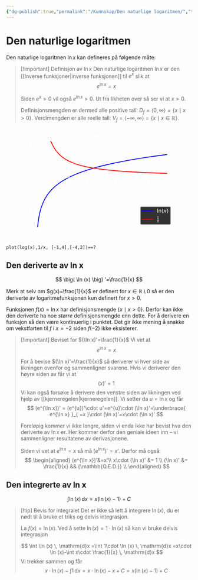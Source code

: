 ```yaml
---
{"dg-publish":true,"permalink":"/Kunnskap/Den naturlige logaritmen/","title":"Den naturlige logaritmen","tags":["matematikk","s2"]}
---
```



# Den naturlige logaritmen
Den naturlige logaritmen $\ln x$ kan defineres på følgende måte:

>[!important] Definisjon av $\ln x$
Den naturlige logaritmen $\ln x$ er den [[Inverse funksjoner\|inverse funksjonen]] til $e^{x}$ slik at 
> $$ e^{\ln x}=x $$
> 
> Siden $e^{x}>0$ vil også $e^{\ln x}>0$. Ut fra likheten over så ser vi at $x>0$.
> 
> Definisjonsmengden er dermed alle positive tall: $D_{f} = \langle 0, \infty \rangle = \{x \mid x > 0\}$.
> Verdimengden er alle reelle tall: $V_{f}= \langle -\infty, \infty\rangle =\{x \mid x\in\mathbb{R}\}$.


<svg xmlns:xlink="http://www.w3.org/1999/xlink"  viewBox="0 0 360 216" xmlns="http://www.w3.org/2000/svg" version="1.1">
 <metadata>
  <rdf:RDF xmlns:dc="http://purl.org/dc/elements/1.1/" xmlns:cc="http://creativecommons.org/ns#" xmlns:rdf="http://www.w3.org/1999/02/22-rdf-syntax-ns#">
   <cc:Work>
    <dc:type rdf:resource="http://purl.org/dc/dcmitype/StillImage"/>
    <dc:date>2023-10-12T22:50:09.772077</dc:date>
    <dc:format>image/svg+xml</dc:format>
    <dc:creator>
     <cc:Agent>
      <dc:title>Matplotlib v3.6.3, https://matplotlib.org/</dc:title>
     </cc:Agent>
    </dc:creator>
   </cc:Work>
  </rdf:RDF>
 </metadata>
 <defs>
  <style type="text/css">*{stroke-linejoin: round; stroke-linecap: butt}</style>
 </defs>
 <g id="figure_1">
  <g id="patch_1">
   <path d="M 0 216 
L 360 216 
L 360 0 
L 0 0 
L 0 216 
z
" style="fill: none"/>
  </g>
  <g id="axes_1">
   <g id="patch_2">
    <path d="M 45 192.24 
L 324 192.24 
L 324 25.92 
L 45 25.92 
L 45 192.24 
z
" style="fill: none"/>
   </g>
   <g id="matplotlib.axis_1">
    <g id="xtick_1">
     <g id="line2d_1">
      <defs>
       <path id="mdb296a22df" d="M 0 0 
L 0 3.5 
" style="stroke: #ffffff; stroke-width: 0.8"/>
      </defs>
      <g>
       <use xlink:href="#mdb296a22df" x="57.681818" y="96.286154" style="fill: #ffffff; stroke: #ffffff; stroke-width: 0.8"/>
      </g>
     </g>
     <g id="text_1">
      <!-- 0.0 -->
      <g style="fill: #ffffff" transform="translate(49.730256 110.884591) scale(0.1 -0.1)">
       <defs>
        <path id="DejaVuSans-30" d="M 2034 4250 
Q 1547 4250 1301 3770 
Q 1056 3291 1056 2328 
Q 1056 1369 1301 889 
Q 1547 409 2034 409 
Q 2525 409 2770 889 
Q 3016 1369 3016 2328 
Q 3016 3291 2770 3770 
Q 2525 4250 2034 4250 
z
M 2034 4750 
Q 2819 4750 3233 4129 
Q 3647 3509 3647 2328 
Q 3647 1150 3233 529 
Q 2819 -91 2034 -91 
Q 1250 -91 836 529 
Q 422 1150 422 2328 
Q 422 3509 836 4129 
Q 1250 4750 2034 4750 
z
" transform="scale(0.015625)"/>
        <path id="DejaVuSans-2e" d="M 684 794 
L 1344 794 
L 1344 0 
L 684 0 
L 684 794 
z
" transform="scale(0.015625)"/>
       </defs>
       <use xlink:href="#DejaVuSans-30"/>
       <use xlink:href="#DejaVuSans-2e" x="63.623047"/>
       <use xlink:href="#DejaVuSans-30" x="95.410156"/>
      </g>
     </g>
    </g>
    <g id="xtick_2">
     <g id="line2d_2">
      <g>
       <use xlink:href="#mdb296a22df" x="89.386364" y="96.286154" style="fill: #ffffff; stroke: #ffffff; stroke-width: 0.8"/>
      </g>
     </g>
     <g id="text_2">
      <!-- 0.5 -->
      <g style="fill: #ffffff" transform="translate(81.434801 110.884591) scale(0.1 -0.1)">
       <defs>
        <path id="DejaVuSans-35" d="M 691 4666 
L 3169 4666 
L 3169 4134 
L 1269 4134 
L 1269 2991 
Q 1406 3038 1543 3061 
Q 1681 3084 1819 3084 
Q 2600 3084 3056 2656 
Q 3513 2228 3513 1497 
Q 3513 744 3044 326 
Q 2575 -91 1722 -91 
Q 1428 -91 1123 -41 
Q 819 9 494 109 
L 494 744 
Q 775 591 1075 516 
Q 1375 441 1709 441 
Q 2250 441 2565 725 
Q 2881 1009 2881 1497 
Q 2881 1984 2565 2268 
Q 2250 2553 1709 2553 
Q 1456 2553 1204 2497 
Q 953 2441 691 2322 
L 691 4666 
z
" transform="scale(0.015625)"/>
       </defs>
       <use xlink:href="#DejaVuSans-30"/>
       <use xlink:href="#DejaVuSans-2e" x="63.623047"/>
       <use xlink:href="#DejaVuSans-35" x="95.410156"/>
      </g>
     </g>
    </g>
    <g id="xtick_3">
     <g id="line2d_3">
      <g>
       <use xlink:href="#mdb296a22df" x="121.090909" y="96.286154" style="fill: #ffffff; stroke: #ffffff; stroke-width: 0.8"/>
      </g>
     </g>
     <g id="text_3">
      <!-- 1.0 -->
      <g style="fill: #ffffff" transform="translate(113.139347 110.884591) scale(0.1 -0.1)">
       <defs>
        <path id="DejaVuSans-31" d="M 794 531 
L 1825 531 
L 1825 4091 
L 703 3866 
L 703 4441 
L 1819 4666 
L 2450 4666 
L 2450 531 
L 3481 531 
L 3481 0 
L 794 0 
L 794 531 
z
" transform="scale(0.015625)"/>
       </defs>
       <use xlink:href="#DejaVuSans-31"/>
       <use xlink:href="#DejaVuSans-2e" x="63.623047"/>
       <use xlink:href="#DejaVuSans-30" x="95.410156"/>
      </g>
     </g>
    </g>
    <g id="xtick_4">
     <g id="line2d_4">
      <g>
       <use xlink:href="#mdb296a22df" x="152.795455" y="96.286154" style="fill: #ffffff; stroke: #ffffff; stroke-width: 0.8"/>
      </g>
     </g>
     <g id="text_4">
      <!-- 1.5 -->
      <g style="fill: #ffffff" transform="translate(144.843892 110.884591) scale(0.1 -0.1)">
       <use xlink:href="#DejaVuSans-31"/>
       <use xlink:href="#DejaVuSans-2e" x="63.623047"/>
       <use xlink:href="#DejaVuSans-35" x="95.410156"/>
      </g>
     </g>
    </g>
    <g id="xtick_5">
     <g id="line2d_5">
      <g>
       <use xlink:href="#mdb296a22df" x="184.5" y="96.286154" style="fill: #ffffff; stroke: #ffffff; stroke-width: 0.8"/>
      </g>
     </g>
     <g id="text_5">
      <!-- 2.0 -->
      <g style="fill: #ffffff" transform="translate(176.548438 110.884591) scale(0.1 -0.1)">
       <defs>
        <path id="DejaVuSans-32" d="M 1228 531 
L 3431 531 
L 3431 0 
L 469 0 
L 469 531 
Q 828 903 1448 1529 
Q 2069 2156 2228 2338 
Q 2531 2678 2651 2914 
Q 2772 3150 2772 3378 
Q 2772 3750 2511 3984 
Q 2250 4219 1831 4219 
Q 1534 4219 1204 4116 
Q 875 4013 500 3803 
L 500 4441 
Q 881 4594 1212 4672 
Q 1544 4750 1819 4750 
Q 2544 4750 2975 4387 
Q 3406 4025 3406 3419 
Q 3406 3131 3298 2873 
Q 3191 2616 2906 2266 
Q 2828 2175 2409 1742 
Q 1991 1309 1228 531 
z
" transform="scale(0.015625)"/>
       </defs>
       <use xlink:href="#DejaVuSans-32"/>
       <use xlink:href="#DejaVuSans-2e" x="63.623047"/>
       <use xlink:href="#DejaVuSans-30" x="95.410156"/>
      </g>
     </g>
    </g>
    <g id="xtick_6">
     <g id="line2d_6">
      <g>
       <use xlink:href="#mdb296a22df" x="216.204545" y="96.286154" style="fill: #ffffff; stroke: #ffffff; stroke-width: 0.8"/>
      </g>
     </g>
     <g id="text_6">
      <!-- 2.5 -->
      <g style="fill: #ffffff" transform="translate(208.252983 110.884591) scale(0.1 -0.1)">
       <use xlink:href="#DejaVuSans-32"/>
       <use xlink:href="#DejaVuSans-2e" x="63.623047"/>
       <use xlink:href="#DejaVuSans-35" x="95.410156"/>
      </g>
     </g>
    </g>
    <g id="xtick_7">
     <g id="line2d_7">
      <g>
       <use xlink:href="#mdb296a22df" x="247.909091" y="96.286154" style="fill: #ffffff; stroke: #ffffff; stroke-width: 0.8"/>
      </g>
     </g>
     <g id="text_7">
      <!-- 3.0 -->
      <g style="fill: #ffffff" transform="translate(239.957528 110.884591) scale(0.1 -0.1)">
       <defs>
        <path id="DejaVuSans-33" d="M 2597 2516 
Q 3050 2419 3304 2112 
Q 3559 1806 3559 1356 
Q 3559 666 3084 287 
Q 2609 -91 1734 -91 
Q 1441 -91 1130 -33 
Q 819 25 488 141 
L 488 750 
Q 750 597 1062 519 
Q 1375 441 1716 441 
Q 2309 441 2620 675 
Q 2931 909 2931 1356 
Q 2931 1769 2642 2001 
Q 2353 2234 1838 2234 
L 1294 2234 
L 1294 2753 
L 1863 2753 
Q 2328 2753 2575 2939 
Q 2822 3125 2822 3475 
Q 2822 3834 2567 4026 
Q 2313 4219 1838 4219 
Q 1578 4219 1281 4162 
Q 984 4106 628 3988 
L 628 4550 
Q 988 4650 1302 4700 
Q 1616 4750 1894 4750 
Q 2613 4750 3031 4423 
Q 3450 4097 3450 3541 
Q 3450 3153 3228 2886 
Q 3006 2619 2597 2516 
z
" transform="scale(0.015625)"/>
       </defs>
       <use xlink:href="#DejaVuSans-33"/>
       <use xlink:href="#DejaVuSans-2e" x="63.623047"/>
       <use xlink:href="#DejaVuSans-30" x="95.410156"/>
      </g>
     </g>
    </g>
    <g id="xtick_8">
     <g id="line2d_8">
      <g>
       <use xlink:href="#mdb296a22df" x="279.613636" y="96.286154" style="fill: #ffffff; stroke: #ffffff; stroke-width: 0.8"/>
      </g>
     </g>
     <g id="text_8">
      <!-- 3.5 -->
      <g style="fill: #ffffff" transform="translate(271.662074 110.884591) scale(0.1 -0.1)">
       <use xlink:href="#DejaVuSans-33"/>
       <use xlink:href="#DejaVuSans-2e" x="63.623047"/>
       <use xlink:href="#DejaVuSans-35" x="95.410156"/>
      </g>
     </g>
    </g>
    <g id="xtick_9">
     <g id="line2d_9">
      <g>
       <use xlink:href="#mdb296a22df" x="311.318182" y="96.286154" style="fill: #ffffff; stroke: #ffffff; stroke-width: 0.8"/>
      </g>
     </g>
     <g id="text_9">
      <!-- 4.0 -->
      <g style="fill: #ffffff" transform="translate(303.366619 110.884591) scale(0.1 -0.1)">
       <defs>
        <path id="DejaVuSans-34" d="M 2419 4116 
L 825 1625 
L 2419 1625 
L 2419 4116 
z
M 2253 4666 
L 3047 4666 
L 3047 1625 
L 3713 1625 
L 3713 1100 
L 3047 1100 
L 3047 0 
L 2419 0 
L 2419 1100 
L 313 1100 
L 313 1709 
L 2253 4666 
z
" transform="scale(0.015625)"/>
       </defs>
       <use xlink:href="#DejaVuSans-34"/>
       <use xlink:href="#DejaVuSans-2e" x="63.623047"/>
       <use xlink:href="#DejaVuSans-30" x="95.410156"/>
      </g>
     </g>
    </g>
   </g>
   <g id="matplotlib.axis_2">
    <g id="ytick_1">
     <g id="line2d_10">
      <defs>
       <path id="m73d546e815" d="M 0 0 
L -3.5 0 
" style="stroke: #ffffff; stroke-width: 0.8"/>
      </defs>
      <g>
       <use xlink:href="#m73d546e815" x="57.681818" y="192.24" style="fill: #ffffff; stroke: #ffffff; stroke-width: 0.8"/>
      </g>
     </g>
     <g id="text_10">
      <!-- −3 -->
      <g style="fill: #ffffff" transform="translate(35.939631 196.039219) scale(0.1 -0.1)">
       <defs>
        <path id="DejaVuSans-2212" d="M 678 2272 
L 4684 2272 
L 4684 1741 
L 678 1741 
L 678 2272 
z
" transform="scale(0.015625)"/>
       </defs>
       <use xlink:href="#DejaVuSans-2212"/>
       <use xlink:href="#DejaVuSans-33" x="83.789062"/>
      </g>
     </g>
    </g>
    <g id="ytick_2">
     <g id="line2d_11">
      <g>
       <use xlink:href="#m73d546e815" x="57.681818" y="160.255385" style="fill: #ffffff; stroke: #ffffff; stroke-width: 0.8"/>
      </g>
     </g>
     <g id="text_11">
      <!-- −2 -->
      <g style="fill: #ffffff" transform="translate(35.939631 164.054603) scale(0.1 -0.1)">
       <use xlink:href="#DejaVuSans-2212"/>
       <use xlink:href="#DejaVuSans-32" x="83.789062"/>
      </g>
     </g>
    </g>
    <g id="ytick_3">
     <g id="line2d_12">
      <g>
       <use xlink:href="#m73d546e815" x="57.681818" y="128.270769" style="fill: #ffffff; stroke: #ffffff; stroke-width: 0.8"/>
      </g>
     </g>
     <g id="text_12">
      <!-- −1 -->
      <g style="fill: #ffffff" transform="translate(35.939631 132.069988) scale(0.1 -0.1)">
       <use xlink:href="#DejaVuSans-2212"/>
       <use xlink:href="#DejaVuSans-31" x="83.789062"/>
      </g>
     </g>
    </g>
    <g id="ytick_4">
     <g id="line2d_13">
      <g>
       <use xlink:href="#m73d546e815" x="57.681818" y="96.286154" style="fill: #ffffff; stroke: #ffffff; stroke-width: 0.8"/>
      </g>
     </g>
     <g id="text_13">
      <!-- 0 -->
      <g style="fill: #ffffff" transform="translate(44.319318 100.085373) scale(0.1 -0.1)">
       <use xlink:href="#DejaVuSans-30"/>
      </g>
     </g>
    </g>
    <g id="ytick_5">
     <g id="line2d_14">
      <g>
       <use xlink:href="#m73d546e815" x="57.681818" y="64.301538" style="fill: #ffffff; stroke: #ffffff; stroke-width: 0.8"/>
      </g>
     </g>
     <g id="text_14">
      <!-- 1 -->
      <g style="fill: #ffffff" transform="translate(44.319318 68.100757) scale(0.1 -0.1)">
       <use xlink:href="#DejaVuSans-31"/>
      </g>
     </g>
    </g>
    <g id="ytick_6">
     <g id="line2d_15">
      <g>
       <use xlink:href="#m73d546e815" x="57.681818" y="32.316923" style="fill: #ffffff; stroke: #ffffff; stroke-width: 0.8"/>
      </g>
     </g>
     <g id="text_15">
      <!-- 2 -->
      <g style="fill: #ffffff" transform="translate(44.319318 36.116142) scale(0.1 -0.1)">
       <use xlink:href="#DejaVuSans-32"/>
      </g>
     </g>
    </g>
   </g>
   <g id="line2d_16">
    <path d="M 59.143045 217 
L 59.775842 205.370324 
L 60.537322 195.449944 
L 61.552629 185.71972 
L 62.567936 178.269412 
L 63.83707 170.883922 
L 65.106204 164.88795 
L 66.629165 158.920035 
L 68.152125 153.892489 
L 69.928913 148.879049 
L 71.7057 144.545997 
L 73.736314 140.220806 
L 75.766929 136.411438 
L 78.05137 132.606796 
L 80.589638 128.850616 
L 83.127905 125.489555 
L 85.92 122.15954 
L 88.965921 118.883194 
L 92.26567 115.67588 
L 95.819244 112.547488 
L 99.626646 109.503863 
L 103.687875 106.547912 
L 108.00293 103.680438 
L 112.825639 100.753207 
L 117.902174 97.936458 
L 123.486364 95.100111 
L 129.578206 92.268285 
L 135.923876 89.562985 
L 143.031026 86.78212 
L 150.645829 84.048674 
L 158.768286 81.36952 
L 167.652224 78.675295 
L 177.297641 75.986226 
L 187.704539 73.317938 
L 199.126744 70.624795 
L 211.31043 67.981981 
L 224.509423 65.345717 
L 238.977549 62.685601 
L 254.71481 60.02315 
L 271.721204 57.37518 
L 290.250559 54.719632 
L 310.302875 52.074353 
L 311.318182 51.946062 
L 311.318182 51.946062 
" clip-path="url(#p2f17477ee4)" style="fill: none; stroke: #0000ff; stroke-width: 1.5; stroke-linecap: square"/>
   </g>
   <g id="line2d_17">
    <path d="M 78.52905 -1 
L 79.828157 4.708247 
L 81.604945 11.509802 
L 83.381732 17.370894 
L 85.15852 22.473968 
L 86.935307 26.957145 
L 88.965921 31.45721 
L 90.996536 35.408694 
L 93.02715 38.906147 
L 95.311591 42.389592 
L 97.596032 45.474295 
L 100.1343 48.512377 
L 102.672568 51.207656 
L 105.464662 53.841728 
L 108.510584 56.385216 
L 111.556505 58.641102 
L 114.856253 60.813737 
L 118.409828 62.88945 
L 122.21723 64.859758 
L 126.532285 66.82934 
L 131.101167 68.662436 
L 136.177703 70.448935 
L 141.761892 72.164917 
L 147.853735 73.794502 
L 154.453231 75.328359 
L 161.814208 76.809837 
L 170.190491 78.259851 
L 179.328256 79.61394 
L 189.735154 80.927849 
L 201.411186 82.1755 
L 214.864005 83.383194 
L 230.093612 84.522948 
L 247.60766 85.607694 
L 267.913802 86.639118 
L 291.77352 87.622389 
L 311.318182 88.29 
L 311.318182 88.29 
" clip-path="url(#p2f17477ee4)" style="fill: none; stroke: #ff0000; stroke-width: 1.5; stroke-linecap: square"/>
   </g>
   <g id="line2d_18">
    <defs>
     <path id="mf57ab0e9a9" d="M 3 0 
L -3 -3 
L -3 3 
z
" style="stroke: #ffffff; stroke-linejoin: miter"/>
    </defs>
    <g>
     <use xlink:href="#mf57ab0e9a9" x="324" y="96.286154" style="fill: #ffffff; stroke: #ffffff; stroke-linejoin: miter"/>
    </g>
   </g>
   <g id="line2d_19">
    <defs>
     <path id="mbafd00b46c" d="M 0 -3 
L -3 3 
L 3 3 
z
" style="stroke: #ffffff; stroke-linejoin: miter"/>
    </defs>
    <g>
     <use xlink:href="#mbafd00b46c" x="57.681818" y="25.92" style="fill: #ffffff; stroke: #ffffff; stroke-linejoin: miter"/>
    </g>
   </g>
   <g id="patch_3">
    <path d="M 57.681818 192.24 
L 57.681818 25.92 
" style="fill: none; stroke: #ffffff; stroke-width: 0.8; stroke-linejoin: miter; stroke-linecap: square"/>
   </g>
   <g id="patch_4">
    <path d="M 324 192.24 
L 324 25.92 
" style="fill: none"/>
   </g>
   <g id="patch_5">
    <path d="M 45 96.286154 
L 324 96.286154 
" style="fill: none; stroke: #ffffff; stroke-width: 0.8; stroke-linejoin: miter; stroke-linecap: square"/>
   </g>
   <g id="patch_6">
    <path d="M 45 25.92 
L 324 25.92 
" style="fill: none"/>
   </g>
   <g id="text_16">
    <!-- $\ln x$ og $(\ln x)'$ -->
    <g style="fill: #ffffff" transform="translate(147.12 19.92) scale(0.12 -0.12)">
     <defs>
      <path id="DejaVuSans-6c" d="M 603 4863 
L 1178 4863 
L 1178 0 
L 603 0 
L 603 4863 
z
" transform="scale(0.015625)"/>
      <path id="DejaVuSans-6e" d="M 3513 2113 
L 3513 0 
L 2938 0 
L 2938 2094 
Q 2938 2591 2744 2837 
Q 2550 3084 2163 3084 
Q 1697 3084 1428 2787 
Q 1159 2491 1159 1978 
L 1159 0 
L 581 0 
L 581 3500 
L 1159 3500 
L 1159 2956 
Q 1366 3272 1645 3428 
Q 1925 3584 2291 3584 
Q 2894 3584 3203 3211 
Q 3513 2838 3513 2113 
z
" transform="scale(0.015625)"/>
      <path id="DejaVuSans-Oblique-78" d="M 3841 3500 
L 2234 1784 
L 3219 0 
L 2559 0 
L 1819 1388 
L 531 0 
L -166 0 
L 1556 1844 
L 641 3500 
L 1300 3500 
L 1972 2234 
L 3144 3500 
L 3841 3500 
z
" transform="scale(0.015625)"/>
      <path id="DejaVuSans-20" transform="scale(0.015625)"/>
      <path id="DejaVuSans-6f" d="M 1959 3097 
Q 1497 3097 1228 2736 
Q 959 2375 959 1747 
Q 959 1119 1226 758 
Q 1494 397 1959 397 
Q 2419 397 2687 759 
Q 2956 1122 2956 1747 
Q 2956 2369 2687 2733 
Q 2419 3097 1959 3097 
z
M 1959 3584 
Q 2709 3584 3137 3096 
Q 3566 2609 3566 1747 
Q 3566 888 3137 398 
Q 2709 -91 1959 -91 
Q 1206 -91 779 398 
Q 353 888 353 1747 
Q 353 2609 779 3096 
Q 1206 3584 1959 3584 
z
" transform="scale(0.015625)"/>
      <path id="DejaVuSans-67" d="M 2906 1791 
Q 2906 2416 2648 2759 
Q 2391 3103 1925 3103 
Q 1463 3103 1205 2759 
Q 947 2416 947 1791 
Q 947 1169 1205 825 
Q 1463 481 1925 481 
Q 2391 481 2648 825 
Q 2906 1169 2906 1791 
z
M 3481 434 
Q 3481 -459 3084 -895 
Q 2688 -1331 1869 -1331 
Q 1566 -1331 1297 -1286 
Q 1028 -1241 775 -1147 
L 775 -588 
Q 1028 -725 1275 -790 
Q 1522 -856 1778 -856 
Q 2344 -856 2625 -561 
Q 2906 -266 2906 331 
L 2906 616 
Q 2728 306 2450 153 
Q 2172 0 1784 0 
Q 1141 0 747 490 
Q 353 981 353 1791 
Q 353 2603 747 3093 
Q 1141 3584 1784 3584 
Q 2172 3584 2450 3431 
Q 2728 3278 2906 2969 
L 2906 3500 
L 3481 3500 
L 3481 434 
z
" transform="scale(0.015625)"/>
      <path id="DejaVuSans-28" d="M 1984 4856 
Q 1566 4138 1362 3434 
Q 1159 2731 1159 2009 
Q 1159 1288 1364 580 
Q 1569 -128 1984 -844 
L 1484 -844 
Q 1016 -109 783 600 
Q 550 1309 550 2009 
Q 550 2706 781 3412 
Q 1013 4119 1484 4856 
L 1984 4856 
z
" transform="scale(0.015625)"/>
      <path id="DejaVuSans-29" d="M 513 4856 
L 1013 4856 
Q 1481 4119 1714 3412 
Q 1947 2706 1947 2009 
Q 1947 1309 1714 600 
Q 1481 -109 1013 -844 
L 513 -844 
Q 928 -128 1133 580 
Q 1338 1288 1338 2009 
Q 1338 2731 1133 3434 
Q 928 4138 513 4856 
z
" transform="scale(0.015625)"/>
      <path id="Cmsy10-30" d="M 225 347 
Q 184 359 184 409 
L 966 3316 
Q 1003 3434 1093 3506 
Q 1184 3578 1300 3578 
Q 1450 3578 1564 3479 
Q 1678 3381 1678 3231 
Q 1678 3166 1644 3084 
L 488 319 
Q 466 275 428 275 
Q 394 275 320 306 
Q 247 338 225 347 
z
" transform="scale(0.015625)"/>
     </defs>
     <use xlink:href="#DejaVuSans-6c" transform="translate(0 0.584375)"/>
     <use xlink:href="#DejaVuSans-6e" transform="translate(27.783203 0.584375)"/>
     <use xlink:href="#DejaVuSans-Oblique-78" transform="translate(107.397786 0.584375)"/>
     <use xlink:href="#DejaVuSans-20" transform="translate(166.577473 0.584375)"/>
     <use xlink:href="#DejaVuSans-6f" transform="translate(198.364583 0.584375)"/>
     <use xlink:href="#DejaVuSans-67" transform="translate(259.546223 0.584375)"/>
     <use xlink:href="#DejaVuSans-20" transform="translate(323.022786 0.584375)"/>
     <use xlink:href="#DejaVuSans-28" transform="translate(354.809895 0.584375)"/>
     <use xlink:href="#DejaVuSans-6c" transform="translate(393.823567 0.584375)"/>
     <use xlink:href="#DejaVuSans-6e" transform="translate(421.60677 0.584375)"/>
     <use xlink:href="#DejaVuSans-Oblique-78" transform="translate(501.221353 0.584375)"/>
     <use xlink:href="#DejaVuSans-29" transform="translate(560.40104 0.584375)"/>
     <use xlink:href="#Cmsy10-30" transform="translate(600.371743 38.865625) scale(0.7)"/>
    </g>
   </g>
   <g id="legend_1">
    <g id="patch_7">
     <path d="M 262.1 187.24 
L 317 187.24 
Q 319 187.24 319 185.24 
L 319 154.461875 
Q 319 152.461875 317 152.461875 
L 262.1 152.461875 
Q 260.1 152.461875 260.1 154.461875 
L 260.1 185.24 
Q 260.1 187.24 262.1 187.24 
z
" style="opacity: 0.8; stroke: #cccccc; stroke-linejoin: miter"/>
    </g>
    <g id="line2d_20">
     <path d="M 264.1 160.560313 
L 274.1 160.560313 
L 284.1 160.560313 
" style="fill: none; stroke: #0000ff; stroke-width: 1.5; stroke-linecap: square"/>
    </g>
    <g id="text_17">
     <!-- $\ln(x)$ -->
     <g style="fill: #ffffff" transform="translate(292.1 164.060313) scale(0.1 -0.1)">
      <use xlink:href="#DejaVuSans-6c" transform="translate(0 0.015625)"/>
      <use xlink:href="#DejaVuSans-6e" transform="translate(27.783203 0.015625)"/>
      <use xlink:href="#DejaVuSans-28" transform="translate(91.162109 0.015625)"/>
      <use xlink:href="#DejaVuSans-Oblique-78" transform="translate(130.175781 0.015625)"/>
      <use xlink:href="#DejaVuSans-29" transform="translate(189.355469 0.015625)"/>
     </g>
    </g>
    <g id="line2d_21">
     <path d="M 264.1 177.14 
L 274.1 177.14 
L 284.1 177.14 
" style="fill: none; stroke: #ff0000; stroke-width: 1.5; stroke-linecap: square"/>
    </g>
    <g id="text_18">
     <!-- $\frac{1}{x}$ -->
     <g style="fill: #ffffff" transform="translate(292.1 180.64) scale(0.1 -0.1)">
      <use xlink:href="#DejaVuSans-31" transform="translate(0 43.965625) scale(0.7)"/>
      <use xlink:href="#DejaVuSans-Oblique-78" transform="translate(2 -25.565625) scale(0.7)"/>
      <path d="M 0 18.965625 
L 0 25.215625 
L 44.536133 25.215625 
L 44.536133 18.965625 
L 0 18.965625 
z
"/>
     </g>
    </g>
   </g>
  </g>
 </g>
 <defs>
  <clipPath id="p2f17477ee4">
   <rect x="45" y="25.92" width="279" height="166.32"/>
  </clipPath>
 </defs>
</svg>

```mathpad
plot(log(x),1/x, [-1,4],[-4,2])==?
```

## Den deriverte av ln x
$$
\big( \ln (x) \big) '=\frac{1}{x}
$$

Merk at selv om $g(x)=\frac{1}{x}$ er definert for $x\in \mathbb{R} \setminus 0$ så er den deriverte av logaritmefunksjonen kun definert for $x>0$. 

Funksjonen $f(x)=\ln x$ har definisjonsmengde $\{ x \mid x>0 \}$. Derfor kan ikke den deriverte ha noe *større* definisjonsmengde enn dette. For å derivere en funksjon så den være kontinuerlig i punktet. Det gir ikke mening å snakke om vekstfarten til $f$ i $x=-2$ siden $f(-2)$ ikke eksisterer.

>[!important] Beviset for $(\ln x)'=\frac{1}{x}$
>Vi vet at
>$$
>e^{\ln x}=x
>$$
>
>For å bevise $(\ln x)'=\frac{1}{x}$ så deriverer vi hver side av likningen ovenfor og sammenligner svarene. Hvis vi deriverer den høyre siden av får vi at 
>$$
>(x)' = 1
>$$
>Vi kan også forsøke å derivere den venstre siden av likningen ved hjelp av [[kjerneregelen\|kjerneregelen]]. Vi setter da $u=\ln x$ og får
>$$
>(e^{\ln x})' = (e^{u})'\cdot u'=e^{u}\cdot (\ln x)'=\underbrace{ e^{\ln x} }_{ =x }\cdot (\ln x)'=x\cdot (\ln x)'
>$$
>
>Foreløpig kommer vi ikke lengre, siden vi enda ikke har bevist hva den deriverte av $\ln x$ er. Her kommer derfor den geniale ideen inn – vi sammenligner resultatene av derivasjonene.
>
>Siden vi vet at $e^{\ln x}=x$ så må $(e^{\ln x})'=x'$. Derfor må også:
>$$
\begin{aligned}
(e^{\ln x})'&=x'\\
x\cdot (\ln x)' &= 1 \\
(\ln x)' &= \frac{1}{x} && {\mathbb{Q.E.D.}} \\
\end{aligned}
$$

## Den integrerte av ln x

$$
\int \ln(x) \, \mathrm{d}x = x(\ln(x)-1)+C
$$

> [!tip] Bevis for integralet
> Det er ikke så lett å integrere $\ln (x)$, du er nødt til å bruke et triks og delvis integrasjon.
>
> La $f(x)=\ln (x)$. Ved å sette $\ln (x)=1\cdot \ln (x)$ så kan vi bruke delvis integrasjon
>
> $$ \int \ln (x) \, \mathrm{d}x =\int 1\cdot \ln (x) \, \mathrm{d}x =x\cdot \ln (x)-\int x\cdot \frac{1}{x} \, \mathrm{d}x $$
> Vi trekker sammen og får
> $$ x\cdot\ln (x)-\int 1 \, \mathrm{d}x =x \cdot\ln (x)-x+C=x(\ln(x)-1)+C $$
